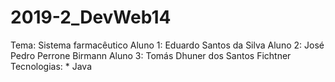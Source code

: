 # 2019-2_DevWeb14
Tema: Sistema farmacêutico  Aluno 1:  Eduardo Santos da Silva Aluno 2:  José Pedro Perrone Birmann Aluno 3:  Tomás Dhuner dos Santos Fichtner  Tecnologias: * Java
